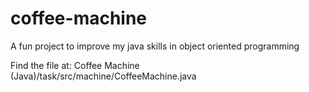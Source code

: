 # coffee-machine
A fun project to improve my java skills in object oriented programming

Find the file at:
Coffee Machine (Java)/task/src/machine/CoffeeMachine.java
